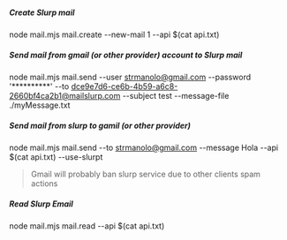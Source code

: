 

##### Create Slurp mail
node mail.mjs mail.create --new-mail 1 --api $(cat api.txt)

##### Send mail from gmail (or other provider) account to Slurp mail
node mail.mjs mail.send --user strmanolo@gmail.com --password '**********' --to dce9e7d6-ce6b-4b59-a6c8-2660bf4ca2b1@mailslurp.com --subject test --message-file ./myMessage.txt

##### Send mail from slurp to gamil (or other provider)
node mail.mjs mail.send --to strmanolo@gmail.com --message Hola --api $(cat api.txt) --use-slurpt
> Gmail will probably ban slurp service due to other clients spam actions

##### Read Slurp Email
node mail.mjs mail.read --api $(cat api.txt)
